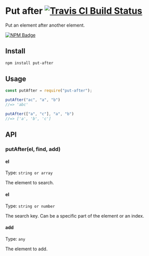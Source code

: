 # Put after [![Travis CI Build Status](https://img.shields.io/travis/com/Richienb/put-after/master.svg?style=for-the-badge)](https://travis-ci.com/Richienb/put-after)

Put an element after another element.

[![NPM Badge](https://nodei.co/npm/put-after.png)](https://npmjs.com/package/put-after)

## Install

```sh
npm install put-after
```

## Usage

```js
const putAfter = require("put-after");

putAfter("ac", "a", "b")
//=> 'abc'

putAfter(["a", "c"], "a", "b")
//=> ['a', 'b', 'c']
```

## API

### putAfter(el, find, add)

#### el

Type: `string or array`

The element to search.

#### el

Type: `string or number`

The search key. Can be a specific part of the element or an index.

#### add

Type: `any`

The element to add.
